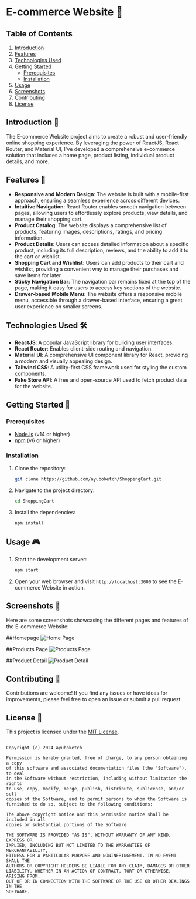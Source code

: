 # E-commerce Website 🛒

## Table of Contents

1. [Introduction](#introduction)
2. [Features](#features)
3. [Technologies Used](#technologies-used)
4. [Getting Started](#getting-started)
   - [Prerequisites](#prerequisites)
   - [Installation](#installation)
5. [Usage](#usage)
6. [Screenshots](#screenshots)
7. [Contributing](#contributing)
8. [License](#license)

## Introduction 🌟

The E-commerce Website project aims to create a robust and user-friendly online shopping experience. By leveraging the power of ReactJS, React Router, and Material UI, I've developed a comprehensive e-commerce solution that includes a home page, product listing, individual product details, and more.

## Features 🚀

- **Responsive and Modern Design**: The website is built with a mobile-first approach, ensuring a seamless experience across different devices.
- **Intuitive Navigation**: React Router enables smooth navigation between pages, allowing users to effortlessly explore products, view details, and manage their shopping cart.
- **Product Catalog**: The website displays a comprehensive list of products, featuring images, descriptions, ratings, and pricing information.
- **Product Details**: Users can access detailed information about a specific product, including its full description, reviews, and the ability to add it to the cart or wishlist.
- **Shopping Cart and Wishlist**: Users can add products to their cart and wishlist, providing a convenient way to manage their purchases and save items for later.
- **Sticky Navigation Bar**: The navigation bar remains fixed at the top of the page, making it easy for users to access key sections of the website.
- **Drawer-based Mobile Menu**: The website offers a responsive mobile menu, accessible through a drawer-based interface, ensuring a great user experience on smaller screens.

## Technologies Used 🛠️

- **ReactJS**: A popular JavaScript library for building user interfaces.
- **React Router**: Enables client-side routing and navigation.
- **Material UI**: A comprehensive UI component library for React, providing a modern and visually appealing design.
- **Tailwind CSS**: A utility-first CSS framework used for styling the custom components.
- **Fake Store API**: A free and open-source API used to fetch product data for the website.

## Getting Started 🚦

### Prerequisites

- [Node.js](https://nodejs.org/) (v14 or higher)
- [npm](https://www.npmjs.com/) (v6 or higher)

### Installation

1. Clone the repository:

   ```bash
   git clone https://github.com/ayuboketch/ShoppingCart.git
   ```

2. Navigate to the project directory:

   ```bash
   cd ShoppingCart
   ```

3. Install the dependencies:

   ```bash
   npm install
   ```

## Usage 🎮

1. Start the development server:

   ```bash
   npm start
   ```

2. Open your web browser and visit `http://localhost:3000` to see the E-commerce Website in action.

## Screenshots 📸

Here are some screenshots showcasing the different pages and features of the E-commerce Website:

##Homepage
![Home Page](https://github.com/user-attachments/assets/ad209fd6-0a52-4c5a-807a-0cf9ae6955b0)

##Products Page
![Products Page](https://github.com/user-attachments/assets/5f260859-68f1-4f89-a9f2-d22a5429823d)

##Product Detail
![Product Detail](https://github.com/user-attachments/assets/b878fe05-ead6-4434-8312-4d9b4c4439e2)

## Contributing 🤝

Contributions are welcome! If you find any issues or have ideas for improvements, please feel free to open an issue or submit a pull request.

## License 📜

This project is licensed under the [MIT License](LICENSE).
```MIT License

Copyright (c) 2024 ayuboketch

Permission is hereby granted, free of charge, to any person obtaining a copy
of this software and associated documentation files (the "Software"), to deal
in the Software without restriction, including without limitation the rights
to use, copy, modify, merge, publish, distribute, sublicense, and/or sell
copies of the Software, and to permit persons to whom the Software is
furnished to do so, subject to the following conditions:

The above copyright notice and this permission notice shall be included in all
copies or substantial portions of the Software.

THE SOFTWARE IS PROVIDED "AS IS", WITHOUT WARRANTY OF ANY KIND, EXPRESS OR
IMPLIED, INCLUDING BUT NOT LIMITED TO THE WARRANTIES OF MERCHANTABILITY,
FITNESS FOR A PARTICULAR PURPOSE AND NONINFRINGEMENT. IN NO EVENT SHALL THE
AUTHORS OR COPYRIGHT HOLDERS BE LIABLE FOR ANY CLAIM, DAMAGES OR OTHER
LIABILITY, WHETHER IN AN ACTION OF CONTRACT, TORT OR OTHERWISE, ARISING FROM,
OUT OF OR IN CONNECTION WITH THE SOFTWARE OR THE USE OR OTHER DEALINGS IN THE
SOFTWARE.
